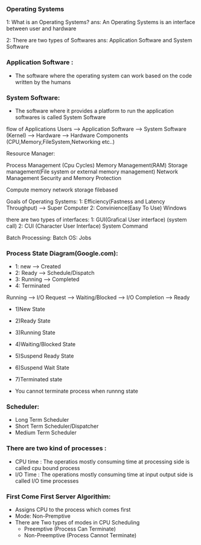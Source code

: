 ### Operating Systems
1: What is an Operating Systems?
ans: An Operating Systems is an interface between user and hardware

2: There are two types of Softwares
ans: Application Software and System Software

### Application Software :
- The software where the operating system can work based on the code written by the humans
### System Software:
- The software where it provides a platform to run the application softwares is called System Software

flow of Applications
Users --> Application Software --> System Software (Kernel) --> Hardware --> Hardware Components (CPU,Memory,FileSystem,Networking etc..)

Resource Manager:

Process Management (Cpu Cycles)
Memory Management(RAM)
Storage management(File system or external memory management)
Network Management
Security and Memory Protection

Compute
memory
network
storage
filebased


Goals of Operating Systems:
1: Efficiency(Fastness and Latency Throughput) --> Super Computer
2: Convinience(Easy To Use) Windows

there are two types of interfaces:
1: GUI(Grafical User interface) (system call)
2: CUI (Character User Interface) System Command

Batch Processing:
Batch OS: Jobs

### Process State Diagram(Google.com):
- 1: new --> Created
- 2: Ready --> Schedule/Dispatch
- 3: Running --> Completed
- 4: Terminated

Running --> I/O Request --> Waiting/Blocked --> I/O Completion --> Ready

- 1)New State
- 2)Ready State
- 3)Running State
- 4)Waiting/Blocked State
- 5)Suspend Ready State
- 6)Suspend Wait State
- 7)Terminated state

- You cannot terminate process when runnng state

### Scheduler:
- Long Term Scheduler
- Short Term Scheduler/Dispatcher
- Medium Term Scheduler

### There are two kind of processes :
- CPU time : The operatios mostly consuming time at processing side is called cpu bound process
- I/O Time : The operations mostly consuming time at input output side is called I/O time processes

### First Come First Server Algorithim:
- Assigns CPU to the process which comes first
- Mode: Non-Premptive
- There are Two types of modes in CPU Scheduling
  - Preemptive (Process Can Terminate)
  - Non-Preemptive (Process Cannot Terminate)




